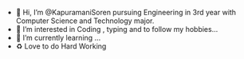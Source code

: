 - 👋 Hi, I’m @KapuramaniSoren pursuing Engineering in 3rd year with Computer Science and Technology major. 
- 👀 I’m interested in Coding , typing and to follow my hobbies...
- 🌱 I’m currently learning ...
- ♻ Love to do Hard Working

<!---
KapuramaniSoren/KapuramaniSoren is a ✨ special ✨ repository because its `README.md` (this file) appears on your GitHub profile.
You can click the Preview link to take a look at your changes.
--->
